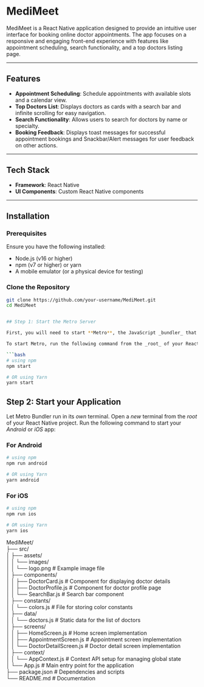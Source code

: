 # MediMeet  

MediMeet is a React Native application designed to provide an intuitive user interface for booking online doctor appointments. The app focuses on a responsive and engaging front-end experience with features like appointment scheduling, search functionality, and a top doctors listing page.  

---

## Features   
- **Appointment Scheduling**: Schedule appointments with available slots and a calendar view.  
- **Top Doctors List**: Displays doctors as cards with a search bar and infinite scrolling for easy navigation.  
- **Search Functionality**: Allows users to search for doctors by name or specialty.  
- **Booking Feedback**: Displays toast messages for successful appointment bookings and Snackbar/Alert messages for user feedback on other actions.  

---

## Tech Stack  

- **Framework**: React Native   
- **UI Components**: Custom React Native components  

---



## Installation  

### Prerequisites  

Ensure you have the following installed:  

- Node.js (v16 or higher)  
- npm (v7 or higher) or yarn  
- A mobile emulator (or a physical device for testing)  

### Clone the Repository  

```bash  
git clone https://github.com/your-username/MediMeet.git  
cd MediMeet  


## Step 1: Start the Metro Server

First, you will need to start **Metro**, the JavaScript _bundler_ that ships _with_ React Native.

To start Metro, run the following command from the _root_ of your React Native project:

```bash
# using npm
npm start

# OR using Yarn
yarn start
```

## Step 2: Start your Application

Let Metro Bundler run in its _own_ terminal. Open a _new_ terminal from the _root_ of your React Native project. Run the following command to start your _Android_ or _iOS_ app:

### For Android

```bash
# using npm
npm run android

# OR using Yarn
yarn android
```

### For iOS

```bash
# using npm
npm run ios

# OR using Yarn
yarn ios
```

MediMeet/  
├── src/  
│   ├── assets/  
│   │   └── images/  
│   │       └── logo.png  # Example image file  
│   ├── components/  
│   │   ├── DoctorCard.js       # Component for displaying doctor details  
│   │   ├── DoctorProfile.js    # Component for doctor profile page  
│   │   └── SearchBar.js        # Search bar component  
│   ├── constants/  
│   │   └── colors.js           # File for storing color constants  
│   ├── data/  
│   │   └── doctors.js          # Static data for the list of doctors  
│   ├── screens/  
│   │   ├── HomeScreen.js       # Home screen implementation  
│   │   ├── AppointmentScreen.js # Appointment screen implementation  
│   │   └── DoctorDetailScreen.js # Doctor detail screen implementation  
│   ├── context/  
│   │   └── AppContext.js       # Context API setup for managing global state  
│   └── App.js                  # Main entry point for the application  
├── package.json                # Dependencies and scripts  
└── README.md                   # Documentation  
